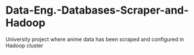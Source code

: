 # Data-Eng.-Databases-Scraper-and-Hadoop
University project where anime data has been scraped and configured in Hadoop cluster
